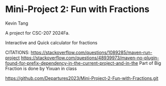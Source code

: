 # Mini-Project 2: Fun with Fractions 

Kevin Tang

A project for CSC-207 2024Fa.

Interactive and Quick calculator for fractions

CITATIONS: https://stackoverflow.com/questions/1089285/maven-run-project
           https://stackoverflow.com/questions/48939973/maven-no-plugin-found-for-prefix-dependency-in-the-current-project-and-in-the
           Part of Big Fraction is done by Yixuan in class

https://github.com/Departures2023/Mini-Project-2-Fun-with-Fractions.git